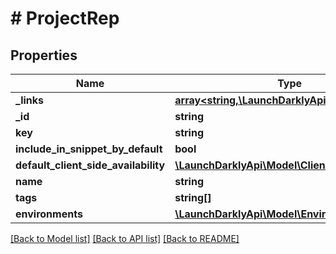 # # ProjectRep

## Properties

Name | Type | Description | Notes
------------ | ------------- | ------------- | -------------
**_links** | [**array<string,\LaunchDarklyApi\Model\Link>**](Link.md) |  |
**_id** | **string** |  |
**key** | **string** |  |
**include_in_snippet_by_default** | **bool** |  |
**default_client_side_availability** | [**\LaunchDarklyApi\Model\ClientSideAvailability**](ClientSideAvailability.md) |  | [optional]
**name** | **string** |  |
**tags** | **string[]** |  |
**environments** | [**\LaunchDarklyApi\Model\Environment[]**](Environment.md) |  |

[[Back to Model list]](../../README.md#models) [[Back to API list]](../../README.md#endpoints) [[Back to README]](../../README.md)
